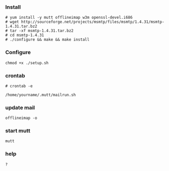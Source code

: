 ### Install

    # yum install -y mutt offlineimap w3m openssl-devel.i686
    # wget http://sourceforge.net/projects/msmtp/files/msmtp/1.4.31/msmtp-1.4.31.tar.bz2
    # tar -xf msmtp-1.4.31.tar.bz2
    # cd msmtp-1.4.31
    # ./configure && make && make install

### Configure

    chmod +x ./setup.sh

### crontab

    # crontab -e
```
/home/yourname/.mutt/mailrun.sh
```

### update mail

    offlineimap -o

### start mutt

    mutt

### help

    ?
